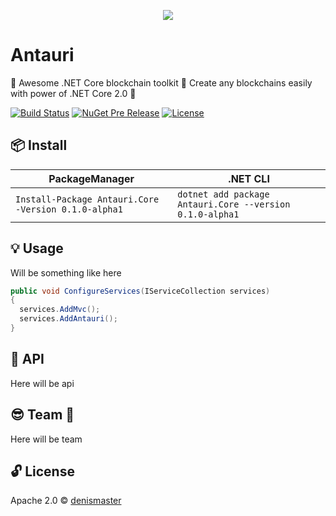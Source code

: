 <p align="center">
  <img src="https://github.com/denismaster/antauri/blob/master/logo.png?raw=true"/>
</p>
 
# Antauri
:wrench: Awesome .NET Core blockchain toolkit :nut_and_bolt: Create any blockchains easily with power of .NET Core 2.0 :muscle:

[![Build Status](https://travis-ci.org/denismaster/antauri.svg?branch=master)](https://travis-ci.org/denismaster/antauri)
[![NuGet Pre Release](https://img.shields.io/nuget/vpre/Antauri.Core.svg)](https://www.nuget.org/packages/Antauri.Core/0.1.0-alpha1)
[![License](https://img.shields.io/badge/license-apache%202.0-60C060.svg)](https://github.com/denismaster/antauri/blob/master/LICENSE)

## :package: Install

| PackageManager | .NET CLI |
|---|---|
| `Install-Package Antauri.Core -Version 0.1.0-alpha1 ` | `dotnet add package Antauri.Core --version 0.1.0-alpha1`  |

## :bulb: Usage

Will be something like here

```csharp
public void ConfigureServices(IServiceCollection services)
{
  services.AddMvc();
  services.AddAntauri();
}
```

## :book: API

Here will be api

## :sunglasses: Team :beers:

Here will be team

## :unlock: License
Apache 2.0 © [denismaster](https://denismaster.github.io)




